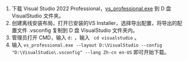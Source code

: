 1. 下载   Visual Studio 2022 Professional，[vs_professional.exe](https://aka.ms/vs/17/release/vs_professional.exe) 到 D 盘 VisualStudio 文件夹。
2. 创建离线安装布局，打开已安装的VS Installer，选择导出配置，将导出的配置文件 .vsconfig 复制到 D 盘 VisualStudio 文件夹内。
3. 管理员打开 CMD，输入 `d:` ，输入 ` cd visualstudio` 。
4. 输入 `vs_professional.exe --layout D:\VisualStudio --config "D:\VisualStudio\.vsconfig" --lang Zh-cn en-US` 即可开始下载。